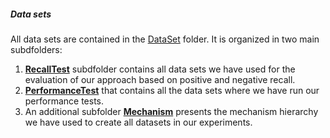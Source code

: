 ##### Data sets

All data sets are contained in the [DataSet](https://github.com/SESARLab/tsc-matching/tree/master/DataSet) folder. It is organized in two main subdfolders:

 1. **[RecallTest](https://github.com/SESARLab/tsc-matching/tree/master/DataSet/RecallTest)** subdfolder contains all data sets we have used for the evaluation of our approach based on positive and negative recall.
 2. **[PerformanceTest](https://github.com/SESARLab/tsc-matching/tree/master/DataSet/performanceTest)** that contains all the data sets where we have run our performance tests.
 3. An additional subfolder **[Mechanism](https://github.com/SESARLab/tsc-matching/tree/master/DataSet/mechanism)** presents the mechanism hierarchy we have used to create all datasets in our experiments.
